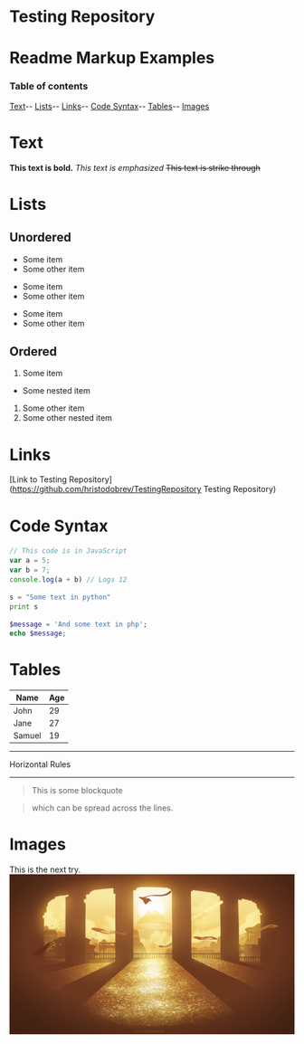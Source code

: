 # Testing Repository

# Readme Markup Examples

### Table of contents
[Text](#text)--
[Lists](#lists)--
[Links](#links)--
[Code Syntax](#code-syntax)--
[Tables](#tables)--
[Images](#images)

# Text
**This text is bold.**
*This text is emphasized*
~~This text is strike through~~

# Lists
## Unordered
* Some item
* Some other item

+ Some item
+ Some other item

- Some item
- Some other item

## Ordered
1. Some item
  * Some nested item
1. Some other item
  1. Some other nested item
  
# Links
[Link to Testing Repository](https://github.com/hristodobrev/TestingRepository Testing Repository)

# Code Syntax

```javascript
// This code is in JavaScript
var a = 5;
var b = 7;
console.log(a + b) // Logs 12
```

```python
s = "Some text in python"
print s
```

```php
$message = 'And some text in php';
echo $message;
```

# Tables
|Name|Age|
|-|-|
|John|29|
|Jane|27|
|Samuel|19|

---
Horizontal Rules
***

> This is some blockquote

> which can be spread across the lines.

# Images
This is the next try.
![Temple](https://github.com/hristodobrev/TestingRepository/blob/master/test.jpg)
